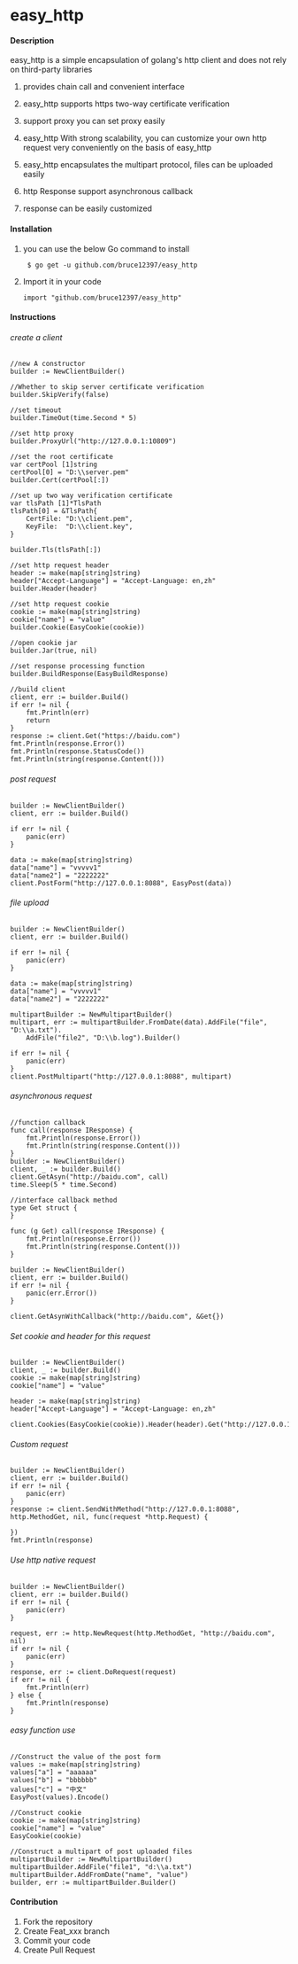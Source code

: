 # easy_http

#### Description
easy_http is a simple encapsulation of golang's http client and does not rely on third-party libraries

1. provides chain call and convenient interface

2. easy_http supports https two-way certificate verification

3. support proxy you can set proxy easily

4. easy_http With strong scalability, you can customize your own http request very conveniently on the basis of easy_http

5. easy_http encapsulates the multipart protocol, files can be uploaded easily

6. http Response support asynchronous callback

7. response can be easily customized


#### Installation
1.  you can use the below Go command to install

    ``` $ go get -u github.com/bruce12397/easy_http```
    
2. Import it in your code
    
   ```import "github.com/bruce12397/easy_http"```
        
        
#### Instructions

###### create a client

```
//new A constructor
builder := NewClientBuilder()

//Whether to skip server certificate verification
builder.SkipVerify(false)

//set timeout
builder.TimeOut(time.Second * 5)

//set http proxy
builder.ProxyUrl("http://127.0.0.1:10809")

//set the root certificate
var certPool [1]string
certPool[0] = "D:\\server.pem"
builder.Cert(certPool[:])

//set up two way verification certificate
var tlsPath [1]*TlsPath
tlsPath[0] = &TlsPath{
    CertFile: "D:\\client.pem",
    KeyFile:  "D:\\client.key",
}

builder.Tls(tlsPath[:])

//set http request header
header := make(map[string]string)
header["Accept-Language"] = "Accept-Language: en,zh"
builder.Header(header)

//set http request cookie
cookie := make(map[string]string)
cookie["name"] = "value"
builder.Cookie(EasyCookie(cookie))

//open cookie jar
builder.Jar(true, nil)

//set response processing function
builder.BuildResponse(EasyBuildResponse)

//build client
client, err := builder.Build()
if err != nil {
	fmt.Println(err)
	return
}
response := client.Get("https://baidu.com")
fmt.Println(response.Error())
fmt.Println(response.StatusCode())
fmt.Println(string(response.Content()))
```

######  post request

```
builder := NewClientBuilder()
client, err := builder.Build()

if err != nil {
	panic(err)
}

data := make(map[string]string)
data["name"] = "vvvvv1"
data["name2"] = "2222222"
client.PostForm("http://127.0.0.1:8088", EasyPost(data))
```

######  file upload

```
builder := NewClientBuilder()
client, err := builder.Build()

if err != nil {
	panic(err)
}

data := make(map[string]string)
data["name"] = "vvvvv1"
data["name2"] = "2222222"

multipartBuilder := NewMultipartBuilder()
multipart, err := multipartBuilder.FromDate(data).AddFile("file", "D:\\a.txt").
	AddFile("file2", "D:\\b.log").Builder()

if err != nil {
	panic(err)
}
client.PostMultipart("http://127.0.0.1:8088", multipart)
```

######  asynchronous request

```
//function callback
func call(response IResponse) {
	fmt.Println(response.Error())
	fmt.Println(string(response.Content()))
}
builder := NewClientBuilder()
client, _ := builder.Build()
client.GetAsyn("http://baidu.com", call)
time.Sleep(5 * time.Second)

//interface callback method
type Get struct {
}

func (g Get) call(response IResponse) {
	fmt.Println(response.Error())
	fmt.Println(string(response.Content()))
}

builder := NewClientBuilder()
client, err := builder.Build()
if err != nil {
	panic(err.Error())
}

client.GetAsynWithCallback("http://baidu.com", &Get{})
```


###### Set cookie and header for this request

```
builder := NewClientBuilder()
client, _ := builder.Build()
cookie := make(map[string]string)
cookie["name"] = "value"

header := make(map[string]string)
header["Accept-Language"] = "Accept-Language: en,zh"

client.Cookies(EasyCookie(cookie)).Header(header).Get("http://127.0.0.1:8088/")
```

###### Custom request

```
builder := NewClientBuilder()
client, err := builder.Build()
if err != nil {
	panic(err)
}
response := client.SendWithMethod("http://127.0.0.1:8088", http.MethodGet, nil, func(request *http.Request) {

})
fmt.Println(response)
```

###### Use http native request

```
builder := NewClientBuilder()
client, err := builder.Build()
if err != nil {
	panic(err)
}

request, err := http.NewRequest(http.MethodGet, "http://baidu.com", nil)
if err != nil {
	panic(err)
}
response, err := client.DoRequest(request)
if err != nil {
	fmt.Println(err)
} else {
	fmt.Println(response)
}
```

###### easy function use

```
//Construct the value of the post form
values := make(map[string]string)
values["a"] = "aaaaaa"
values["b"] = "bbbbbb"
values["c"] = "中文"
EasyPost(values).Encode()

//Construct cookie 
cookie := make(map[string]string)
cookie["name"] = "value"
EasyCookie(cookie)

//Construct a multipart of post uploaded files
multipartBuilder := NewMultipartBuilder()
multipartBuilder.AddFile("file1", "d:\\a.txt")
multipartBuilder.AddFromDate("name", "value")
builder, err := multipartBuilder.Builder()

```

#### Contribution

1.  Fork the repository
2.  Create Feat_xxx branch
3.  Commit your code
4.  Create Pull Request